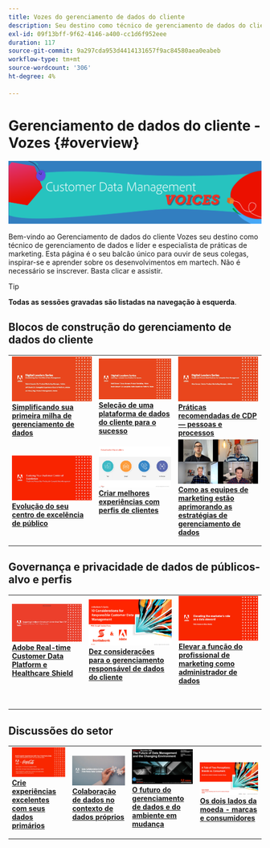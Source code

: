 ```yaml
---
title: Vozes do gerenciamento de dados do cliente
description: Seu destino como técnico de gerenciamento de dados do cliente e líder e especialista de práticas de marketing.  Esta página é o seu balcão único para ouvir de seus colegas, inspirar-se e aprender sobre os desenvolvimentos em martech.
exl-id: 09f13bff-9f62-4146-a400-cc1d6f952eee
duration: 117
source-git-commit: 9a297cda953d4414131657f9ac84580aea0eabeb
workflow-type: tm+mt
source-wordcount: '306'
ht-degree: 4%

---
```


# Gerenciamento de dados do cliente - Vozes {#overview}

<img alt="Vozes do gerenciamento de dados do cliente" src="./assets/cdp-voices-banner.png" />

Bem-vindo ao Gerenciamento de dados do cliente Vozes seu destino como técnico de gerenciamento de dados e líder e especialista de práticas de marketing. Esta página é o seu balcão único para ouvir de seus colegas, inspirar-se e aprender sobre os desenvolvimentos em martech. Não é necessário se inscrever. Basta clicar e assistir.

>[!TIP]
>
>**Todas as sessões gravadas são listadas na navegação à esquerda**.

## Blocos de construção do gerenciamento de dados do cliente

<table>
  <tr>
   <td>
      <a href="./cdm/first-mile.md">
      <img alt="Simplificando sua primeira milha de gerenciamento de dados" src="./assets/first-mile.png"/>
      </a>
      <div>
         <a href="./cdm/first-mile.md"><strong>Simplificando sua primeira milha de gerenciamento de dados</strong></a>
         <br/>
      </div>
   </td>
   <td>
      <a href="./cdm/cdp-success.md">
      <img alt="Seleção de uma plataforma de dados do cliente para o sucesso" src="./assets/cdp-success.png"/>
      </a>
      <div>
         <a href="./cdm/cdp-success.md"><strong>Seleção de uma plataforma de dados do cliente para o sucesso</strong></a>
         <br/>
      </div>
    </td>
    <td>
      <a href="./cdm/people-and-process.md">
      <img alt="Pessoas e Processos" src="./assets/people-and-process.png"/>
      </a>
      <div>
         <a href="./cdm/people-and-process.md"><strong>Práticas recomendadas de CDP — pessoas e processos</strong></a>
         <br/>
      </div>
    </td>
   </tr>
   <tr> 
   <td>
      <a href="./cdm/evolving-your-audience-center-of-excellence.md">
      <img alt="Evolução do seu centro de excelência de público" src="./assets/evolving-your-audience-center-of-excellence.png"/>
      </a>
      <div>
         <a href="./cdm/evolving-your-audience-center-of-excellence.md"><strong>Evolução do seu centro de excelência de público</strong></a>
         <br/>
      </div>
    </td>
   <td>
      <a href="./cdm/building-better-experiences-with-customer-profiles.md">
      <img alt="Criar melhores experiências com perfis de clientes" src="./assets/building-better-experiences-with-customer-profiles.png"/>
      </a>
      <div>
         <a href="./cdm/building-better-experiences-with-customer-profiles.md"><strong>Criar melhores experiências com perfis de clientes</strong></a>
      </div>
      <p>
        <br/>
    </td>
   <td>
      <a href="./cdm/how-marketing-teams-are-improving-data-management-strategies.md">
      <img alt="Como as equipes de marketing estão aprimorando as estratégias de gerenciamento de dados" src="./assets/how-marketing-teams-are-improving-data-management-strategies.png"/>
      </a>
      <div>
         <a href="./cdm/how-marketing-teams-are-improving-data-management-strategies.md"><strong>Como as equipes de marketing estão aprimorando as estratégias de gerenciamento de dados</strong></a>
      </div>
      <p>
      </p>
    </td>
  </tr>
</table>

## Governança e privacidade de dados de públicos-alvo e perfis

<table>
  <tr>
   <td>
      <a href="./governance/healthcare-shield.md">
      <img alt="Adobe Real-time Customer Data Platform e Healthcare Shield" src="./assets/healthcare-shield.png"/>
      </a>
      <div>
         <a href="./governance/healthcare-shield.md"><strong>Adobe Real-time Customer Data Platform e Healthcare Shield</strong></a>
         <br/>
      </div>
      <p>
        <br/>
   </td> 
   <td>
      <a href="https://experienceleague.adobe.com/docs/platform-learn/tutorials/privacy/ten-considerations-for-responsible-customer-data-management.html">
      <img alt="Dez considerações para o gerenciamento responsável de dados do cliente" src="./assets/ten-considerations-for-responsible-customer-data-management.png"/>
      </a>
      <div>
         <a href="https://experienceleague.adobe.com/docs/platform-learn/tutorials/privacy/ten-considerations-for-responsible-customer-data-management.html"><strong>Dez considerações para o gerenciamento responsável de dados do cliente</strong></a>
         <br/>
      </div>
      <p>
        <br/>
    </td>
    <td>
      <a href="https://experienceleague.adobe.com/docs/platform-learn/tutorials/privacy/elevating-the-marketers-role-as-a-data-steward.html">
      <img alt="Elevar a função do profissional de marketing como administrador de dados" src="./assets/elevating-the-marketers-role-as-a-data-steward.png"/>
      </a>
      <div>
         <a href="https://experienceleague.adobe.com/docs/platform-learn/tutorials/privacy/elevating-the-marketers-role-as-a-data-steward.html"><strong>Elevar a função do profissional de marketing como administrador de dados</strong></a>
         <br/>
      </div>
      <p>
        <br/>
       </p>
    </td>
  </tr>
</table>

## Discussões do setor

<table>
  <tr>
     <td>
      <a href="./industry/build-superb-experiences-with-your-first-party-data.md">
      <img alt="Crie experiências excelentes com seus dados primários" src="./assets/build-superb-experiences-with-your-first-party-data.png"/>
      </a>
      <div>
         <a href="./industry/build-superb-experiences-with-your-first-party-data.md"><strong>Crie experiências excelentes com seus dados primários</strong></a>
      </div>
      <p>
      </p>
    </td>
     <td>
      <a href="./industry/data-collaboration-in-the-first-party-data-context.md">
      <img alt="Colaboração de dados no contexto de dados próprios" src="./assets/data-collaboration-in-the-first-party-data-context.png"/>
      </a>
      <div>
         <a href="./industry/data-collaboration-in-the-first-party-data-context.md"><strong>Colaboração de dados no contexto de dados próprios</strong></a>
      </div>
      <p>
      </p>
    </td>
     <td>
      <a href="./industry/the-future-of-data-management-and-the-changing-environment.md">
      <img alt="O futuro do gerenciamento de dados e do ambiente em mudança" src="./assets/the-future-of-data-management-and-the-changing-environment.png"/>
      </a>
      <div>
         <a href="./industry/the-future-of-data-management-and-the-changing-environment.md"><strong>O futuro do gerenciamento de dados e do ambiente em mudança</strong></a>
      </div>
      <p>
      </p>
    </td>
   <td>
      <a href="./industry/brands-vs-consumers.md">
      <img alt="Os dois lados da moeda - marcas e consumidores" src="./assets/brands-vs-consumers.png"/>
      </a>
      <div>
         <a href="./industry/brands-vs-consumers.md"><strong>Os dois lados da moeda - marcas e consumidores</strong></a>
         <br/>
      </div>
    </td>
  </tr>
</table>
